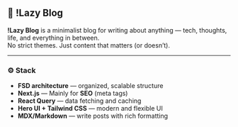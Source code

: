 ## 📝 !Lazy Blog

**!Lazy Blog** is a minimalist blog for writing about anything — tech, thoughts, life, and everything in between.  
No strict themes. Just content that matters (or doesn’t).

---

### ⚙️ Stack

- **FSD architecture** — organized, scalable structure
- **Next.js** — Mainly for **SEO** (meta tags)
- **React Query** — data fetching and caching
- **Hero UI + Tailwind CSS** — modern and flexible UI
- **MDX/Markdown** — write posts with rich formatting
